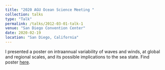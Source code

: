 ```yaml
---
title: "2020 AGU Ocean Science Meeting "
collection: talks
type: "Talk"
permalink: /talks/2012-03-01-talk-1
venue: "San Diego Convention Center"
date: 2020-02-19
location: "San Diego, California"
---
```


I presented a poster on intraannual variability of waves and winds, at global and regional scales, and its possible implications to the sea state. Find poster [here](http://lcolosi.github.io/files/OSM_2020_poster.pdf).
